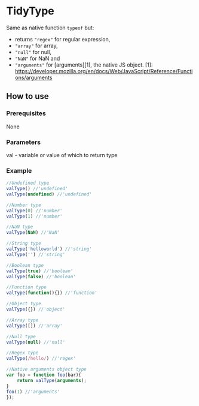 # TidyType
Same as native function `typeof` but:
-  returns `"regex"` for regular expression,
- `"array"` for array, 
- `"null"` for null, 
- `"NaN"` for NaN and
- `"arguments"` for [arguments][1], the native JS object.
[1]: https://developer.mozilla.org/en/docs/Web/JavaScript/Reference/Functions/arguments

## How to use
### Prerequisites
None

### Parameters
val - variable or value of which to return type

### Example
```javascript
//Undefined type
valType() //'undefined'
valType(undefined) //'undefined'

//Number type
valType(0) //'number'
valType(1) //'number'

//NaN type
valType(NaN) //'NaN'

//String type
valType('helloworld') //'string'
valType('') //'string'

//Boolean type
valType(true) //'boolean'
valType(false) //'boolean'

//Function type
valType(function(){}) //'function'

//Object type
valType({}) //'object'

//Array type
valType([]) //'array'

//Null type
valType(null) //'null'

//Regex type
valType(/hello/) //'regex'

//Native arguments object type
var foo = function foo(bar){
	return valType(arguments);
}
foo(1) //'arguments'
});
```